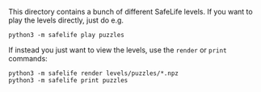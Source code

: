 This directory contains a bunch of different SafeLife levels. If you want to play the levels directly, just do e.g.

    python3 -m safelife play puzzles

If instead you just want to view the levels, use the `render` or `print` commands:

    python3 -m safelife render levels/puzzles/*.npz
    python3 -m safelife print puzzles
